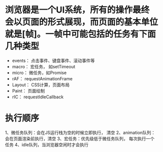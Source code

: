 # 浏览器是一个UI系统，所有的操作最终会以页面的形式展现，而页面的基本单位就是[帧]。一帧中可能包括的任务有下面几种类型
* events： 点击事件、键盘事件、滚动事件等
* macro： 宏任务， 如setTimeout
* micro： 微任务，如Promise
* rAF： requestAnimationFrame
* Layout： CSS计算，页面布局
* Paint： 页面绘制
* rIC： requestIdleCallback

# 执行顺序
1、微任务队列：会在JS运行栈为空的时候立即执行， 清空
2、animation队列：会在页面渲染前执行，清空
3、宏任务：优先级低于微任务队列， 每次执行一个任务
4、idle队列，当浏览器空闲时才会执行